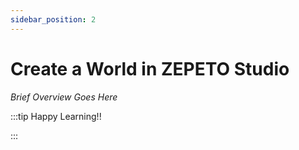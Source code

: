 ```yaml
---
sidebar_position: 2
---
```


# Create a World in ZEPETO Studio

_Brief Overview Goes Here_

:::tip Happy Learning!!

<QuestButton text="Go To Quest" link="https://app.stackup.dev/quest_page/create-a-world-in-zepeto-studio" />

:::
